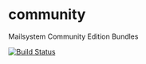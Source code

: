 # community
Mailsystem Community Edition Bundles

[![Build Status](https://travis-ci.org/mailsystem/community.svg?branch=master)](https://travis-ci.org/mailsystem/community)

